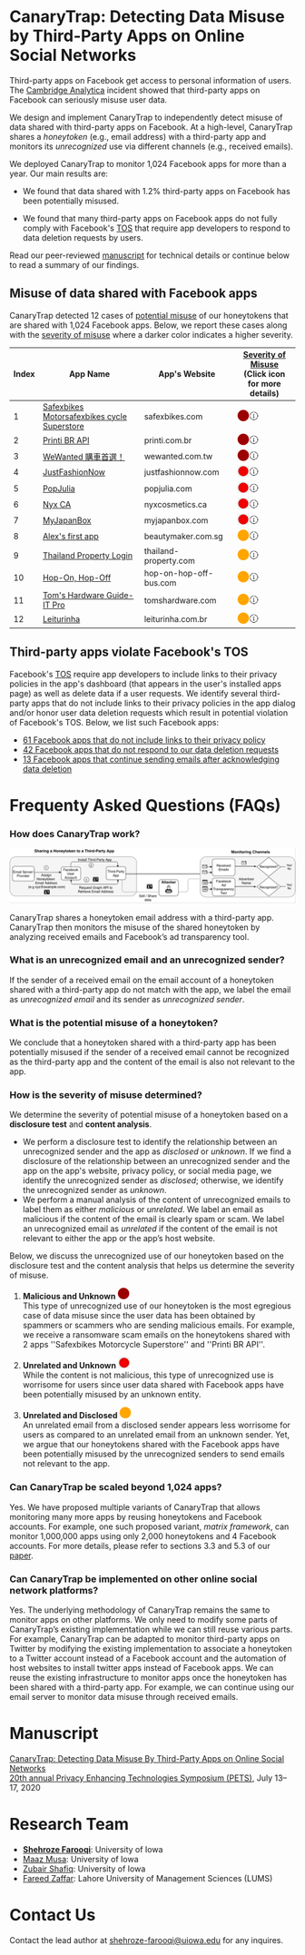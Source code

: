 # CanaryTrap: Detecting Data Misuse by Third-Party Apps on Online Social Networks

Third-party apps on Facebook get access to personal information of users. The [Cambridge Analytica](https://www.theguardian.com/news/series/cambridge-analytica-files) incident showed that third-party apps on Facebook can seriously misuse user data. <br>

We design and implement CanaryTrap to independently detect misuse of data shared with third-party apps on Facebook. At a high-level, CanaryTrap shares a *honeytoken* (e.g., email address) with a third-party app and monitors its *unrecognized* use via different channels (e.g., received emails). <br> 

We deployed CanaryTrap to monitor 1,024 Facebook apps for more than a year. Our main results are:
- We found that data shared with 1.2% third-party apps on Facebook has been potentially misused.

- We found that many third-party apps on Facebook apps do not fully comply with Facebook's [TOS](https://developers.facebook.com/policy/) that require app developers to respond to data deletion requests by users.<br>

Read our peer-reviewed [manuscript](https://homepage.divms.uiowa.edu/~sfarooqi/Files/farooqiCanaryTrap-pets20.pdf) for technical details or continue below to read a summary of our findings. 


## Misuse of data shared with Facebook apps
CanaryTrap detected 12 cases of [potential misuse](#what-is-a-potential-misuse-of-honeytoken) of our honeytokens that are shared with 1,024 Facebook apps. Below, we report these cases along with the [severity of misuse](#how-is-the-severity-of-misuse-determined) where a darker color indicates a higher severity.



Index | App Name | App's Website | [Severity of Misuse](#how-is-the-severity-of-misuse-determined) <br> (Click icon for more details) |
----- | -------------------------------------| ----------- | -------- |
1 | [Safexbikes Motorsafexbikes cycle Superstore](https://www.facebook.com/login.php?skip_api_login=1&api_key=987402874629547&signed_next=1&next=https%3A%2F%2Fwww.facebook.com%2Fv2.7%2Fdialog%2Foauth%3Fredirect_uri%3Dhttps%253A%252F%252Fsafexbikes.com%252Fdialog-box-redirect.php%26scope%3Demail%26client_id%3D987402874629547%26ret%3Dlogin%26logger_id%3D3c9a64a5-8394-c788-56ad-350eba33b71e&cancel_url=https%3A%2F%2Fsafexbikes.com%2Fdialog-box-redirect.php%3Ferror%3Daccess_denied%26error_code%3D200%26error_description%3DPermissions%2Berror%26error_reason%3Duser_denied%23_%3D_&display=page&locale=en_US&logger_id=3c9a64a5-8394-c788-56ad-350eba33b71e) | safexbikes.com |  [<img src="icons/darkred.png" alt="drawing" width="20" height="20"/>](unrecognized/Safebikes)<img src="icons/tooltip.png" alt="drawing" width="18" height="18"> |
2 | [Printi BR API](https://www.facebook.com/login.php?skip_api_login=1&api_key=1259409477478880&signed_next=1&next=https%3A%2F%2Fwww.facebook.com%2Fv2.10%2Fdialog%2Foauth%3Fchannel%3Dhttps%253A%252F%252Fstaticxx.facebook.com%252Fconnect%252Fxd_arbiter%252Fr%252Fmp2v3DK3INU.js%253Fversion%253D42%2523cb%253Dfbdb93793a2ce8%2526domain%253Dwww.printi.com.br%2526origin%253Dhttps%25253A%25252F%25252Fwww.printi.com.br%25252Ff864e90021ae86%2526relation%253Dopener%26redirect_uri%3Dhttps%253A%252F%252Fstaticxx.facebook.com%252Fconnect%252Fxd_arbiter%252Fr%252Fmp2v3DK3INU.js%253Fversion%253D42%2523cb%253Df182da58c17b9b2%2526domain%253Dwww.printi.com.br%2526origin%253Dhttps%25253A%25252F%25252Fwww.printi.com.br%25252Ff864e90021ae86%2526relation%253Dopener%2526frame%253Df28511bc88f3e02%26display%3Dpopup%26scope%3Dpublic_profile%252Cemail%26response_type%3Dtoken%252Csigned_request%26domain%3Dwww.printi.com.br%26origin%3D1%26client_id%3D1259409477478880%26ret%3Dlogin%26sdk%3Djoey%26fallback_redirect_uri%3Dhttps%253A%252F%252Fwww.printi.com.br%252Flogin-cadastro%26logger_id%3D8802a145-219d-6500-247e-dc7cc3465274&cancel_url=https%3A%2F%2Fstaticxx.facebook.com%2Fconnect%2Fxd_arbiter%2Fr%2Fmp2v3DK3INU.js%3Fversion%3D42%23cb%3Df182da58c17b9b2%26domain%3Dwww.printi.com.br%26origin%3Dhttps%253A%252F%252Fwww.printi.com.br%252Ff864e90021ae86%26relation%3Dopener%26frame%3Df28511bc88f3e02%26error%3Daccess_denied%26error_code%3D200%26error_description%3DPermissions%2Berror%26error_reason%3Duser_denied%26e2e%3D%257B%257D&display=popup&locale=en_US&logger_id=8802a145-219d-6500-247e-dc7cc3465274) | printi.com.br |  [<img src="icons/darkred.png" alt="drawing" width="20" height="20"/>](unrecognized/PrintBRAPI)<img src="icons/tooltip.png" alt="drawing" width="18" height="18">  |
3 | [WeWanted 購車首選！](https://www.facebook.com/login.php?skip_api_login=1&api_key=239162876286879&signed_next=1&next=https%3A%2F%2Fwww.facebook.com%2Fv2.8%2Fdialog%2Foauth%3Fredirect_uri%3Dhttps%253A%252F%252Fwww.wewanted.com.tw%252Findex.php%26state%3D5ba256d6579b08acd6f5df06da5c7840%26scope%3Demail%252Cpublic_profile%252Cuser_friends%26response_type%3Dcode%26client_id%3D239162876286879%26ret%3Dlogin%26sdk%3Dphp-sdk-5.4.4%26logger_id%3D554641e3-b98c-9979-200a-3595fc4de610&cancel_url=https%3A%2F%2Fwww.wewanted.com.tw%2Findex.php%3Ferror%3Daccess_denied%26error_code%3D200%26error_description%3DPermissions%2Berror%26error_reason%3Duser_denied%26state%3D5ba256d6579b08acd6f5df06da5c7840%23_%3D_&display=page&locale=en_US&logger_id=554641e3-b98c-9979-200a-3595fc4de610) | wewanted.com.tw |  [<img src="icons/darkred.png" alt="drawing" width="20" height="20"/>](unrecognized/WeWanted)<img src="icons/tooltip.png" alt="drawing" width="18" height="18">  |
4 | [JustFashionNow](https://www.facebook.com/login.php?skip_api_login=1&api_key=1810211979252552&signed_next=1&next=https%3A%2F%2Fwww.facebook.com%2Fv2.8%2Fdialog%2Foauth%3Fchannel%3Dhttps%253A%252F%252Fstaticxx.facebook.com%252Fconnect%252Fxd_arbiter%252Fr%252F30jx6e8KIxc.js%253Fversion%253D42%2523cb%253Df1fc9e81e7bf36c%2526domain%253Dwww.justfashionnow.com%2526origin%253Dhttps%25253A%25252F%25252Fwww.justfashionnow.com%25252Ff93deb16d5b156%2526relation%253Dopener%26redirect_uri%3Dhttps%253A%252F%252Fstaticxx.facebook.com%252Fconnect%252Fxd_arbiter%252Fr%252F30jx6e8KIxc.js%253Fversion%253D42%2523cb%253Df2c78b4ebf0c212%2526domain%253Dwww.justfashionnow.com%2526origin%253Dhttps%25253A%25252F%25252Fwww.justfashionnow.com%25252Ff93deb16d5b156%2526relation%253Dopener%2526frame%253Df2ea417bd42ded%26display%3Dpopup%26scope%3Dpublic_profile%252Cemail%26response_type%3Dtoken%252Csigned_request%26domain%3Dwww.justfashionnow.com%26origin%3D1%26client_id%3D1810211979252552%26ret%3Dlogin%26sdk%3Djoey%26fallback_redirect_uri%3Dhttps%253A%252F%252Fwww.justfashionnow.com%252Faccount%252Flogin%26logger_id%3Deab476de-69da-a7d3-b0d5-42ef50d6ca5c&cancel_url=https%3A%2F%2Fstaticxx.facebook.com%2Fconnect%2Fxd_arbiter%2Fr%2F30jx6e8KIxc.js%3Fversion%3D42%23cb%3Df2c78b4ebf0c212%26domain%3Dwww.justfashionnow.com%26origin%3Dhttps%253A%252F%252Fwww.justfashionnow.com%252Ff93deb16d5b156%26relation%3Dopener%26frame%3Df2ea417bd42ded%26error%3Daccess_denied%26error_code%3D200%26error_description%3DPermissions%2Berror%26error_reason%3Duser_denied%26e2e%3D%257B%257D&display=popup&locale=en_US&logger_id=eab476de-69da-a7d3-b0d5-42ef50d6ca5c) | justfashionnow.com |  [<img src="icons/red.png" alt="drawing" width="20" height="20"/>](unrecognized/JustFashionNow)<img src="icons/tooltip.png" alt="drawing" width="18" height="18">  |
5 | [PopJulia](https://www.facebook.com/login.php?skip_api_login=1&api_key=1336401963119244&signed_next=1&next=https%3A%2F%2Fwww.facebook.com%2Fv2.9%2Fdialog%2Foauth%3Fchannel%3Dhttps%253A%252F%252Fstaticxx.facebook.com%252Fconnect%252Fxd_arbiter%252Fr%252F30jx6e8KIxc.js%253Fversion%253D42%2523cb%253Df3568d57dd04a4e%2526domain%253Dwww.popjulia.com%2526origin%253Dhttps%25253A%25252F%25252Fwww.popjulia.com%25252Ff15f6e003cd6898%2526relation%253Dopener%26redirect_uri%3Dhttps%253A%252F%252Fstaticxx.facebook.com%252Fconnect%252Fxd_arbiter%252Fr%252F30jx6e8KIxc.js%253Fversion%253D42%2523cb%253Df25699638bb31fa%2526domain%253Dwww.popjulia.com%2526origin%253Dhttps%25253A%25252F%25252Fwww.popjulia.com%25252Ff15f6e003cd6898%2526relation%253Dopener%2526frame%253Df29168d075c07%26display%3Dpopup%26scope%3Dpublic_profile%252Cemail%26response_type%3Dtoken%252Csigned_request%26domain%3Dwww.popjulia.com%26origin%3D1%26client_id%3D1336401963119244%26ret%3Dlogin%26sdk%3Djoey%26fallback_redirect_uri%3Dhttps%253A%252F%252Fwww.popjulia.com%252Faccount%252Flogin%26logger_id%3D5211e1f7-27b8-8718-34e2-4cac3574188d&cancel_url=https%3A%2F%2Fstaticxx.facebook.com%2Fconnect%2Fxd_arbiter%2Fr%2F30jx6e8KIxc.js%3Fversion%3D42%23cb%3Df25699638bb31fa%26domain%3Dwww.popjulia.com%26origin%3Dhttps%253A%252F%252Fwww.popjulia.com%252Ff15f6e003cd6898%26relation%3Dopener%26frame%3Df29168d075c07%26error%3Daccess_denied%26error_code%3D200%26error_description%3DPermissions%2Berror%26error_reason%3Duser_denied%26e2e%3D%257B%257D&display=popup&locale=en_US&logger_id=5211e1f7-27b8-8718-34e2-4cac3574188d) | popjulia.com |  [<img src="icons/red.png" alt="drawing" width="20" height="20"/>](unrecognized/Popjulia)<img src="icons/tooltip.png" alt="drawing" width="18" height="18">  |
6 | [Nyx CA](https://www.facebook.com/login.php?skip_api_login=1&api_key=952407174818310&signed_next=1&next=https%3A%2F%2Fwww.facebook.com%2Fv2.7%2Fdialog%2Foauth%3Fredirect_uri%3Dhttps%253A%252F%252Fwww.nyxcosmetics.ca%252Fon%252Fdemandware.store%252FSites-nyxcosmetics-ca-Site%252Fen_CA%252FLogin-OAuthReentryFacebook%26state%3D1126121414%26scope%3Demail%2Bpublic_profile%26response_type%3Dcode%26client_id%3D952407174818310%26ret%3Dlogin%26logger_id%3Dd59a5454-5d29-7745-1030-a3f431acecc7&cancel_url=https%3A%2F%2Fwww.nyxcosmetics.ca%2Fon%2Fdemandware.store%2FSites-nyxcosmetics-ca-Site%2Fen_CA%2FLogin-OAuthReentryFacebook%3Ferror%3Daccess_denied%26error_code%3D200%26error_description%3DPermissions%2Berror%26error_reason%3Duser_denied%26state%3D1126121414%23_%3D_&display=page&locale=en_US&logger_id=d59a5454-5d29-7745-1030-a3f431acecc7) | nyxcosmetics.ca |  [<img src="icons/red.png" alt="drawing" width="20" height="20"/>](unrecognized/NyxCA)<img src="icons/tooltip.png" alt="drawing" width="18" height="18">  |
7 | [MyJapanBox](https://www.facebook.com/login.php?skip_api_login=1&api_key=600140240153147&signed_next=1&next=https%3A%2F%2Fwww.facebook.com%2Fv2.12%2Fdialog%2Foauth%3Fredirect_uri%3Dhttps%253A%252F%252Fwww.myjapanbox.com%252Fwp-content%252Fplugins%252Fyith-woocommerce-social-login-premium%252Fincludes%252Fhybridauth%252Ffacebook.php%26state%3Dd81e5fcef618afd594c6f9d58d404258%26scope%3Demail%252Cpublish_actions%26response_type%3Dcode%26auth_type%3Drerequest%26client_id%3D600140240153147%26ret%3Dlogin%26sdk%3Dphp-sdk-5.6.1%26logger_id%3D3c3ca9ef-f25b-9650-9d65-e5cb8a29c3db&cancel_url=https%3A%2F%2Fwww.myjapanbox.com%2Fwp-content%2Fplugins%2Fyith-woocommerce-social-login-premium%2Fincludes%2Fhybridauth%2Ffacebook.php%3Ferror%3Daccess_denied%26error_code%3D200%26error_description%3DPermissions%2Berror%26error_reason%3Duser_denied%26state%3Dd81e5fcef618afd594c6f9d58d404258%23_%3D_&display=page&locale=en_US&logger_id=3c3ca9ef-f25b-9650-9d65-e5cb8a29c3db) | myjapanbox.com |  [<img src="icons/red.png" alt="drawing" width="20" height="20"/>](unrecognized/MyJapanBox)<img src="icons/tooltip.png" alt="drawing" width="18" height="18">  |
8 | [Alex's first app](https://www.facebook.com/login.php?skip_api_login=1&api_key=206357670142825&signed_next=1&next=https%3A%2F%2Fwww.facebook.com%2Fv2.12%2Fdialog%2Foauth%3Fredirect_uri%3Dhttps%253A%252F%252Fwww.beautymaker.com.sg%252Ffboauth%252Fconnect%26display%3Dpopup%26scope%3Demail%26client_id%3D206357670142825%26ret%3Dlogin%26logger_id%3D957cec9f-d527-af9d-a7bb-43432b394868&cancel_url=https%3A%2F%2Fwww.beautymaker.com.sg%2Ffboauth%2Fconnect%3Ferror%3Daccess_denied%26error_code%3D200%26error_description%3DPermissions%2Berror%26error_reason%3Duser_denied%23_%3D_&display=popup&locale=en_US&logger_id=957cec9f-d527-af9d-a7bb-43432b394868) | beautymaker.com.sg |  [<img src="icons/orange.png" alt="drawing" width="20" height="20"/>](unrecognized/AlexsFirstApp)<img src="icons/tooltip.png" alt="drawing" width="18" height="18">  |
9 | [Thailand Property Login](https://www.facebook.com/login.php?skip_api_login=1&api_key=232172633799497&signed_next=1&next=https%3A%2F%2Fwww.facebook.com%2Fv3.1%2Fdialog%2Foauth%3Fredirect_uri%3Dhttps%253A%252F%252Fwww.thailand-property.com%252Fauth%252Ffacebook%252Fcallback%26state%3DxtFume9MoyG52EtGaY5fy0TacB0oEcaduw84cbMP%26scope%3Demail%26response_type%3Dcode%26client_id%3D232172633799497%26ret%3Dlogin%26logger_id%3D2e56af55-62d7-0737-9243-cab946b2611d&cancel_url=https%3A%2F%2Fwww.thailand-property.com%2Fauth%2Ffacebook%2Fcallback%3Ferror%3Daccess_denied%26error_code%3D200%26error_description%3DPermissions%2Berror%26error_reason%3Duser_denied%26state%3DxtFume9MoyG52EtGaY5fy0TacB0oEcaduw84cbMP%23_%3D_&display=page&locale=en_US&logger_id=2e56af55-62d7-0737-9243-cab946b2611d) | thailand-property.com |  [<img src="icons/orange.png" alt="drawing" width="20" height="20"/>](unrecognized/ThailandProperty)<img src="icons/tooltip.png" alt="drawing" width="18" height="18"> |
10 | [Hop-On, Hop-Off](https://www.facebook.com/login.php?skip_api_login=1&api_key=1533457586690723&signed_next=1&next=https%3A%2F%2Fwww.facebook.com%2Fv2.10%2Fdialog%2Foauth%3Fredirect_uri%3Dhttps%253A%252F%252Fwww.hop-on-hop-off-bus.com%252Fmy%252FFacebookCallback%26scope%3Demail%26response_type%3Dcode%26client_id%3D1533457586690723%26ret%3Dlogin%26logger_id%3D57a4590c-16bd-4a5d-d84d-93c444a3788b&cancel_url=https%3A%2F%2Fwww.hop-on-hop-off-bus.com%2Fmy%2FFacebookCallback%3Ferror%3Daccess_denied%26error_code%3D200%26error_description%3DPermissions%2Berror%26error_reason%3Duser_denied%23_%3D_&display=page&locale=en_US&logger_id=57a4590c-16bd-4a5d-d84d-93c444a3788b) | hop-on-hop-off-bus.com |  [<img src="icons/orange.png" alt="drawing" width="20" height="20"/>](unrecognized/HopOnHopOff)<img src="icons/tooltip.png" alt="drawing" width="18" height="18"> |
11 | [Tom's Hardware Guide-IT Pro](https://www.facebook.com/login.php?skip_api_login=1&api_key=279259815492465&signed_next=1&next=https%3A%2F%2Fwww.facebook.com%2Fv2.8%2Fdialog%2Foauth%3Fredirect_uri%3Dhttps%253A%252F%252Fpurch.auth0.com%252Flogin%252Fcallback%26state%3D-DLSJqQGXogWudRkXXSf7ZJdvUvGNnhr%26scope%3Dpublic_profile%252Cemail%26response_type%3Dcode%26client_id%3D279259815492465%26ret%3Dlogin%26logger_id%3D0de64326-56fe-6d2d-e148-24bd3ca3ed71&cancel_url=https%3A%2F%2Fpurch.auth0.com%2Flogin%2Fcallback%3Ferror%3Daccess_denied%26error_code%3D200%26error_description%3DPermissions%2Berror%26error_reason%3Duser_denied%26state%3D-DLSJqQGXogWudRkXXSf7ZJdvUvGNnhr%23_%3D_&display=page&locale=en_US&logger_id=0de64326-56fe-6d2d-e148-24bd3ca3ed71) | tomshardware.com |  [<img src="icons/orange.png" alt="drawing" width="20" height="20"/>](unrecognized/TomsHardware)<img src="icons/tooltip.png" alt="drawing" width="18" height="18">  |
12 | [Leiturinha](https://www.facebook.com/login.php?skip_api_login=1&api_key=611224105627934&signed_next=1&next=https%3A%2F%2Fwww.facebook.com%2Fv2.7%2Fdialog%2Foauth%3Fchannel%3Dhttps%253A%252F%252Fstaticxx.facebook.com%252Fconnect%252Fxd_arbiter%252Fr%252Fmp2v3DK3INU.js%253Fversion%253D42%2523cb%253Df2ad81d9355515e%2526domain%253Dleiturinha.com.br%2526origin%253Dhttps%25253A%25252F%25252Fleiturinha.com.br%25252Ff302a9d4bd8d45c%2526relation%253Dopener%26redirect_uri%3Dhttps%253A%252F%252Fstaticxx.facebook.com%252Fconnect%252Fxd_arbiter%252Fr%252Fmp2v3DK3INU.js%253Fversion%253D42%2523cb%253Df1156f4e7a8eb7a%2526domain%253Dleiturinha.com.br%2526origin%253Dhttps%25253A%25252F%25252Fleiturinha.com.br%25252Ff302a9d4bd8d45c%2526relation%253Dopener%2526frame%253Df133fb05cd81c4a%26display%3Dpopup%26scope%3Demail%26response_type%3Dtoken%252Csigned_request%26domain%3Dleiturinha.com.br%26origin%3D1%26client_id%3D611224105627934%26ret%3Dlogin%26sdk%3Djoey%26fallback_redirect_uri%3Dhttps%253A%252F%252Fleiturinha.com.br%252Fuser%252Flogin%26logger_id%3Ddd6b9895-f2fa-7c87-d2e6-224b3e1c94c4&cancel_url=https%3A%2F%2Fstaticxx.facebook.com%2Fconnect%2Fxd_arbiter%2Fr%2Fmp2v3DK3INU.js%3Fversion%3D42%23cb%3Df1156f4e7a8eb7a%26domain%3Dleiturinha.com.br%26origin%3Dhttps%253A%252F%252Fleiturinha.com.br%252Ff302a9d4bd8d45c%26relation%3Dopener%26frame%3Df133fb05cd81c4a%26error%3Daccess_denied%26error_code%3D200%26error_description%3DPermissions%2Berror%26error_reason%3Duser_denied%26e2e%3D%257B%257D&display=popup&locale=en_US&logger_id=dd6b9895-f2fa-7c87-d2e6-224b3e1c94c4) | leiturinha.com.br |  [<img src="icons/orange.png" alt="drawing" width="20" height="20"/>](unrecognized/Leiturinha)<img src="icons/tooltip.png" alt="drawing" width="18" height="18"> |

## Third-party apps violate Facebook's TOS
Facebook's [TOS](https://developers.facebook.com/docs/apps/delete-data/) require app developers to include links to their privacy policies in the app's dashboard (that appears in the user's installed apps page) as well as delete data if a user requests. We identify several third-party apps that do not include links to their privacy policies in the app dialog and/or honor user data deletion requests which result in potential violation of Facebook's TOS. Below, we list such Facebook apps:
- [61 Facebook apps that do not include links to their privacy policy](data/NoPrivacyPolicy/README.md)
- [42 Facebook apps that do not respond to our data deletion requests](data/NoResponse/README.md)
- [13 Facebook apps that continue sending emails after acknowledging data deletion](data/EmailAfterAck/README.md) 


# Frequenty Asked Questions (FAQs)

### **How does CanaryTrap work?**

![](figures/F2.PNG)</a>

CanaryTrap shares a honeytoken email address with a third-party app. CanaryTrap then monitors the misuse of the shared honeytoken by analyzing received emails and Facebook’s ad transparency tool.

### What is an unrecognized email and an unrecognized sender?
If the sender of a received email on the email account of a honeytoken shared with a third-party app do not match with the app, we label the email as *unrecognized email* and its sender as *unrecognized sender*. 

### What is the potential misuse of a honeytoken?
We conclude that a honeytoken shared with a third-party app has been potentially misused if the sender of a received email cannot be recognized as the third-party app and the content of the email is also not relevant to the app. 

### How is the severity of misuse determined?
We determine the severity of potential misuse of a honeytoken based on a **disclosure test** and **content analysis**. 
- We perform a disclosure test to identify the relationship between an unrecognized sender and the app as *disclosed* or *unknown*. If we find a disclosure of the relationship between an unrecognized sender and the app on the app's website, privacy policy, or social media page, we identify the unrecognized sender as *disclosed*; otherwise, we identify the unrecognized sender as *unknown*. 
- We perform a manual analysis of the content of unrecognized emails to label them as either *malicious* or *unrelated*. We label an email as malicious if the content of the email is clearly spam or scam. We label an unrecognized email as *unrelated* if the content of the email is not relevant to either the app or the app’s host website.<br>

Below, we discuss the unrecognized use of our honeytoken based on the disclosure test and the content analysis that helps us determine the severity of misuse.

1) **Malicious and Unknown**  <img src="icons/darkred.png" alt="drawing" width="20" height="20"/> <br>
This type of unrecognized use of our honeytoken is the most egregious case of data misuse since the user data has been obtained by spammers or scammers who are sending malicious emails. For example, we receive a ransomware scam emails on the honeytokens shared with 2 apps ''Safexbikes Motorcycle Superstore'' and ''Printi BR API''.

2) **Unrelated and Unknown** <img src="icons/red.png" alt="drawing" width="20" height="20"/> <br>
While the content is not malicious, this type of unrecognized use is worrisome for users since user data shared with Facebook apps have been potentially misused by an unknown entity.

3) **Unrelated and Disclosed** <img src="icons/orange.png" alt="drawing" width="20" height="20"/> <br> 
An unrelated email from a disclosed sender appears less worrisome for users as compared to an unrelated email from an unknown sender. Yet, we argue that our honeytokens shared with the Facebook apps have been potentially misused by the unrecognized senders to send emails not relevant to the app.

### Can CanaryTrap be scaled beyond 1,024 apps?
Yes. We have proposed multiple variants of CanaryTrap that allows monitoring many more apps by reusing honeytokens and Facebook accounts. For example, one such proposed variant, *matrix framework*, can monitor 1,000,000 apps using only 2,000 honeytokens and 4 Facebook accounts. For more details, please refer to sections 3.3 and 5.3 of our [paper](https://homepage.divms.uiowa.edu/~sfarooqi/Files/farooqiCanaryTrap-pets20.pdf).


### Can CanaryTrap be implemented on other online social network platforms?
Yes. The underlying methodology of CanaryTrap remains the same to monitor apps on other platforms. We only need to modify some parts of CanaryTrap’s existing implementation while we can still reuse various parts.  For example, CanaryTrap can be adapted to monitor third-party apps on Twitter by modifying the existing implementation to associate a honeytoken to a Twitter account instead of a Facebook account and the automation of host websites to install twitter apps instead of Facebook apps. We can
reuse the existing infrastructure to monitor apps once the honeytoken has been shared with a third-party app. For example, we can continue using our email server to monitor data misuse through received emails.



# Manuscript  
[CanaryTrap: Detecting Data Misuse By Third-Party Apps on Online Social Networks](https://homepage.divms.uiowa.edu/~sfarooqi/Files/farooqiCanaryTrap-pets20.pdf)  
[20th annual Privacy Enhancing Technologies Symposium (PETS)](https://petsymposium.org/2020/index.php), July 13–17, 2020

# Research Team
- **[Shehroze Farooqi](https://sites.google.com/site/shehrozefarooqi/)**: University of Iowa 
- [Maaz Musa](https://maazbinmusa.github.io/): University of Iowa
- [Zubair Shafiq](https://www.cs.uiowa.edu/~mshafiq/): University of Iowa
- [Fareed Zaffar](https://lums.edu.pk/lums_employee/422): Lahore University of Management Sciences (LUMS)

# Contact Us
Contact the lead author at shehroze-farooqi@uiowa.edu for any inquires. 
